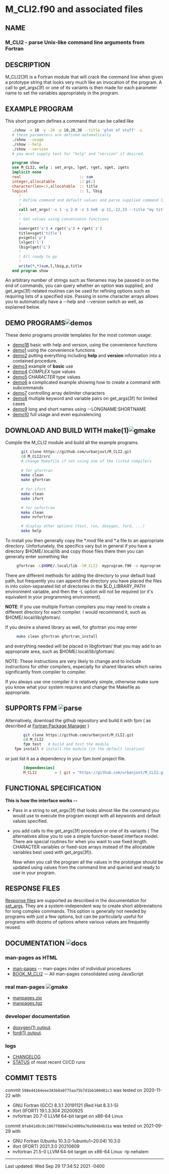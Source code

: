 # M_CLI2.f90 and associated files
<!--
![parse](docs/images/parse.png)
-->
## NAME
### M_CLI2 - parse Unix-like command line arguments from Fortran

## DESCRIPTION
   M_CLI2(3f) is a Fortran module that will crack the command line when
   given a prototype string that looks very much like an invocation of
   the program. A call to get_args(3f) or one of its variants is then
   made for each parameter name to set the variables appropriately in
   the program.

## EXAMPLE PROGRAM
This short program defines a command that can be called like

```bash
   ./show -x 10 -y -20 -p 10,20,30 --title 'plot of stuff' -L
   # these parameters are defined automatically 
   ./show --usage 
   ./show --help
   ./show --version
   # you must supply text for "help" and "version" if desired.
```
```fortran
   program show
   use M_CLI2, only : set_args, lget, rget, sget, igets
   implicit none
   real                          :: sum
   integer,allocatable           :: p(:)
   character(len=:),allocatable  :: title
   logical                       :: l, lbig
      !
      ! Define command and default values and parse supplied command line options
      !
      call set_args('-x 1 -y 2.0 -z 3.5e0 -p 11,-22,33 --title "my title" -l F -L F')
      !
      ! Get values using convenience functions
      !
      sum=rget('x') + rget('y') + rget('z')
      title=sget('title')
      p=igets('p')
      l=lget('l')
      lbig=lget('L')
      !
      ! All ready to go
      !
      write(*,*)sum,l,lbig,p,title
   end program show
```
An arbitrary number of strings such as filenames may be passed in on
the end of commands, you can query whether an option was supplied, and
get_args(3f)-related routines can be used for refining options such as
requiring lists of a specified size. Passing in some character arrays
allows you to automatically have a --help and --version switch as well,
as explained below.

## DEMO PROGRAMS![demos](docs/images/demo.gif)
These demo programs provide templates for the most common usage:

* [demo1B](example/demo1.f90)  basic with help and version, using the convenience functions
* [demo1](example/demo1.f90)   using the convenience functions
* [demo2](example/demo2.f90)   putting everything including **help** and **version** information into a contained procedure.
* [demo3](example/demo3.f90)   example of **basic** use
* [demo4](example/demo4.f90)   _COMPLEX_ type values
* [demo5](example/demo5.f90)   _CHARACTER_ type values
* [demo6](example/demo6.f90)   a complicated example showing how to create a command with subcommands
* [demo7](example/demo7.f90)   controlling array delimiter characters
* [demo8](example/demo8.f90)   multiple keyword and variable pairs on get_args(3f) for limited cases
* [demo9](example/demo9.f90)   long and short names using  --LONGNAME:SHORTNAME
* [demo10](example/demo10.f90) full usage and even equivalencing

## DOWNLOAD AND BUILD WITH make(1)![gmake](docs/images/gnu.gif)
   Compile the M_CLI2 module and build all the example programs.
```bash
       git clone https://github.com/urbanjost/M_CLI2.git
       cd M_CLI2/src
       # change Makefile if not using one of the listed compilers
     
       # for gfortran
       make clean
       make gfortran
     
       # for ifort
       make clean
       make ifort

       # for nvfortran
       make clean
       make nvfortran

       # display other options (test, run, doxygen, ford, ...)
       make help 
```
   To install you then generally copy the *.mod file and *.a file to
   an appropriate directory.  Unfortunately, the specifics vary but in
   general if you have a directory $HOME/.local/lib and copy those files
   there then you can generally enter something like
```bash
     gfortran -L$HOME/.local/lib -lM_CLI2  myprogram.f90 -o myprogram
```
   There are different methods for adding the directory to your default
   load path, but frequently you can append the directory you have
   placed the files in into colon-separated list of directories in the
   $LD_LIBRARY_PATH environment variable, and then the -L option will
   not be required (or it's equivalent in your programming environment).

   **NOTE**: If you use multiple Fortran compilers you may need to create
   a different directory for each compiler. I would recommend it, such
   as $HOME/.local/lib/gfortran/.

   If you desire a shared library as well, for gfortran you may enter
```bash
     make clean gfortran gfortran_install
```
   and everything needed will be placed in libgfortran/ that you may
   add to an appropriate area, such as $HOME/.local/lib/gfortran/.

   NOTE: These instructions are very likely to change and to include
   instructions for other compilers, especially for shared libraries
   which varies significantly from compiler to compiler.

   If you always use one compiler it is relatively simple, otherwise
   make sure you know what your system requires and change the Makefile
   as appropriate.

## SUPPORTS FPM ![parse](docs/images/fpm_logo.gif) 
   Alternatively, download the github repository and build it with
   fpm ( as described at [Fortran Package Manager](https://github.com/fortran-lang/fpm) )

```bash
        git clone https://github.com/urbanjost/M_CLI2.git
        cd M_CLI2
        fpm test   # build and test the module
	fpm install # install the module (in the default location)
```

   or just list it as a dependency in your fpm.toml project file.

```toml
        [dependencies]
        M_CLI2        = { git = "https://github.com/urbanjost/M_CLI2.git" }
```

## FUNCTIONAL SPECIFICATION
**This is how the interface works --**

* Pass in a string to set_args(3f) that looks almost like the command
  you would use to execute the program except with all keywords and
  default values specified.

* you add calls to the get_args(3f) procedure or one of its variants (
  The alternatives allow you to use a simple function-based interface
  model. There are special routines for when you want to use fixed length.
  CHARACTER variables or fixed-size arrays instead of the allocatable
  variables best used with get_args(3f)).

  Now when you call the program all the values in the prototype should
  be updated using values from the command line and queried and ready
  to use in your program.

## RESPONSE FILES
[Response files](response.md) are supported as described in the documentation for
[set_args](https://urbanjost.github.io/M_CLI2/set_args.3m_cli2.html).
They are a system-independent way to create short abbreviations for long
complex commands. This option is generally not needed by programs with
just a few options, but can be particularly useful for programs with
dozens of options where various values are frequently reused.

## DOCUMENTATION   ![docs](docs/images/docs.gif)
### man-pages as HTML
- [man-pages](https://urbanjost.github.io/M_CLI2/man3.html) -- man-pages index of individual procedures
- [BOOK_M_CLI2](https://urbanjost.github.io/M_CLI2/BOOK_M_CLI2.html) -- All man-pages consolidated using JavaScript
<!--
   + [M_CLI2](https://urbanjost.github.io/M_CLI2/M_CLI2.3m_cli2.html) --
     An overview of the M_CLI2 module
   + [set_args](https://urbanjost.github.io/M_CLI2/set_args.3m_cli2.html) --
     parses the command line options
   + [get_args](https://urbanjost.github.io/M_CLI2/get_args.3m_cli2.html) --
     obtain parameter values for allocatable arrays and scalars.
     This also documents the functions iget,igets,rget,rgets,sget,sgets,lget,lgets, ... .

     **less frequently used**
   + [get_args_fixed_length](https://urbanjost.github.io/M_CLI2/get_args_fixed_length.3m_cli2.html) --
     obtain parameter values for fixed-length character variable
   + [get_args_fixed_size](https://urbanjost.github.io/M_CLI2/get_args_fixed_size.3m_cli2.html) --
     obtain parameter values for fixed-size arrays
   + [specified](https://urbanjost.github.io/M_CLI2/specified.3m_cli2.html) --
     query whether an option was used on the commandline
-->
### real man-pages ![gmake](docs/images/manpages.gif)
   + [manpages.zip](https://urbanjost.github.io/M_CLI2/manpages.zip)
   + [manpages.tgz](https://urbanjost.github.io/M_CLI2/manpages.tgz)

### developer documentation  
- [doxygen(1) output](https://urbanjost.github.io/M_CLI2/doxygen_out/html/index.html).
- [ford(1) output](https://urbanjost.github.io/M_CLI2/fpm-ford/index.html).

### logs
- [CHANGELOG](docs/CHANGELOG.md)
- [STATUS](docs/STATUS.md) of most recent CI/CD runs

## COMMIT TESTS ##

commit `598e44164eee383b8a0775aa75b7d1bb100481c3` was tested on 2020-11-22 with
 + GNU Fortran (GCC) 8.3.1 20191121 (Red Hat 8.3.1-5)
 + ifort (IFORT) 19.1.3.304 20200925
 + nvfortran 20.7-0 LLVM 64-bit target on x86-64 Linux

commit `8fe841d8c0c1867f88847e24009a76a98484b31a` was tested on 2021-09-29 with
 + GNU Fortran (Ubuntu 10.3.0-1ubuntu1~20.04) 10.3.0
 + ifort (IFORT) 2021.3.0 20210609
 + nvfortran 21.5-0 LLVM 64-bit target on x86-64 Linux -tp nehalem 
---
Last updated:   Wed Sep 29 17:34:52 2021 -0400

